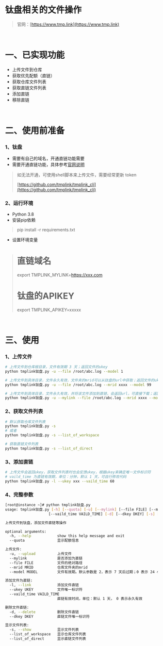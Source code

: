 # 钛盘相关的文件操作

> 官网：[https://www.tmp.link](https://www.tmp.link)

‍

# 一、已实现功能

* 上传文件到仓库
* 获取优先配额（直链）
* 获取仓库文件列表
* 获取直链文件列表
* 添加直链
* 移除直链

‍

# 二、使用前准备

### 1、钛盘

* 需要有自己的域名，开通直链功能需要
* 需要开通直链功能，具体参考[官网说明](https://bbs.tmp.link/d/563-%E7%9B%B4%E9%93%BE%E8%A6%81%E6%80%8E%E4%B9%88%E6%B7%BB%E5%8A%A0/6)

> 如无法开通，可使用shell脚本来上传文件，需要经常更新 token
>
> [https://github.com/tmplink/tmplink_cli](https://github.com/tmplink/tmplink_cli)

### 2、运行环境

* Python 3.8
* 安装pip依赖
> pip install -r requirements.txt
* 设置环境变量
> # 直链域名
> export TMPLINK_MYLINK=https://xxx.com
>
> # 钛盘的APIKEY
> export TMPLINK_APIKEY=xxxxx

‍

# 三、使用

### 1、上传文件

```bash
# 上传文件到仓库根目录，文件有效期 3 天；返回文件的ukey
python tmplink钛盘.py -u --file /root/abc.log --model 1

# 上传文件到具体目录，文件永久有效，文件夹的mrid可以从钛盘的url中获取；返回文件的ukey
python tmplink钛盘.py -u --file /root/abc.log --mrid xxxx --model 99

# 上传文件到具体目录，文件永久有效，并将该文件添加到直链，会返回url，可直接下载；返回文件的ukey，直链url
python tmplink钛盘.py -u --mylink --file /root/abc.log --mrid xxxx --model 99
```

### 2、获取文件列表

```bash
# 默认获取仓库文件列表
python tmplink钛盘.py -s
# 或者
python tmplink钛盘.py -s --list_of_workspace

# 获取直链文件列表
python tmplink钛盘.py -s --list_of_direct
```

### 3、添加直链

```bash
# 上传文件会返回ukey，获取文件列表时也会反馈ukey，根据ukey来确定唯一文件标识符
# vaild_time 为直链有效期，单位：分钟，默认 1 天，可自行修改代码
python tmplink钛盘.py -l --ukey xxx --vaild_time 60
```

### 4、完整参数

```bash
[root@instance ~]# python tmplink钛盘.py
usage: tmplink钛盘.py [-h] [--quota] [-u] [--mylink] [--file FILE] [--mrid MRID] [--model MODEL] [-l] [--ukey UKEY]
                    [--vaild_time VAILD_TIME] [-d] [--dkey DKEY] [-s] [--list_of_workspace] [--list_of_direct]

上传文件到钛盘，添加文件直链等操作

optional arguments:
  -h, --help            show this help message and exit
  --quota               显示配额信息

上传文件:
  -u, --upload          上传文件
  --mylink              是否添加为直链
  --file FILE           文件的绝对路径
  --mrid MRID           仓库文件夹的mrid
  --model MODEL         文件有效期。默认参数是 2，表示 7 天后过期；0 表示 24 小时；1 表示 3 天；99 表示永久。

添加文件为直链:
  -l, --link            添加文件直链
  --ukey UKEY           文件唯一标识符
  --vaild_time VAILD_TIME
                        直链有效时间，单位：默认 1 天， 0 表示永久有效

删除文件直链:
  -d, --delete          删除文件直链
  --dkey DKEY           直链文件唯一标识符

显示文件列表:
  -s, --show            显示文件列表
  --list_of_workspace   显示仓库文件列表
  --list_of_direct      显示直链文件列表
```

‍

